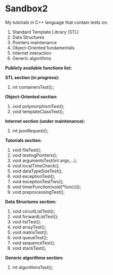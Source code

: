 # Sandbox2
My tutorials in C++ language that contain tests on:

1. Standard Template Library (STL)
2. Data Structures
3. Pointers maintenance
4. Object-Oriented fundamentals
5. Internet interaction
6. Generic algorithms

**Publicly available functions list:**

**STL section (in progress):**
1) int containersTest();;

**Object-Oriented section:**
1) void polymorphismTest();
2) void templateClassTest();

**Internet section (under maintenance):**
1) int jsonRequest();

**Tutorials section:**
1) void fileTest();
2) void testingPointers();
3) void argumentsTest(int args,...);
4) void localTimeCheck();
5) void dataTypeSizeTest();
6) void exceptionTest();
7) void exceptionTestTwo();
8) void timerFunction(void(*func)());
9) void preprocessingTest();

**Data Structures section:**
1) void circuitListTest();
2) void forwardListTest();
3) void listTest();
4) void arrayTest();
5) void matrixTest();
6) void queueTest();
7) void sequenceTest();
8) void stackTest();

**Generic algorithms section:**
1) int algorithmsTest();